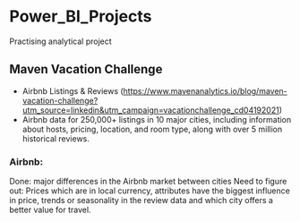 # Power_BI_Projects
Practising analytical project

## Maven Vacation Challenge

- Airbnb Listings & Reviews (https://www.mavenanalytics.io/blog/maven-vacation-challenge?utm_source=linkedin&utm_campaign=vacationchallenge_cd04192021)
- Airbnb data for 250,000+ listings in 10 major cities, including information about hosts, pricing, location, and room type, along with over 5 million historical reviews.

### Airbnb:
Done:
major differences in the Airbnb market between cities
Need to figure out:
Prices which are in local currency, attributes have the biggest influence in price, trends or seasonality in the review data and which city offers a better value for travel.


